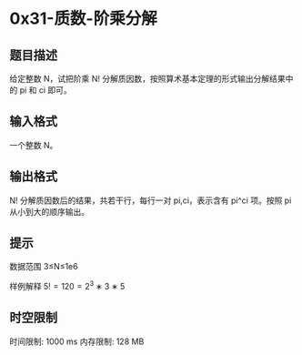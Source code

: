 # 0x31-质数-阶乘分解

## 题目描述

给定整数 N，试把阶乘 N! 分解质因数，按照算术基本定理的形式输出分解结果中的 pi 和 ci 即可。

## 输入格式

一个整数 N。

## 输出格式

N! 分解质因数后的结果，共若干行，每行一对 pi,ci，表示含有 pi^ci 项。按照 pi 从小到大的顺序输出。

## 提示

数据范围
3≤N≤1e6

样例解释
$5!=120=2^3∗3∗5$

## 时空限制

时间限制: 1000 ms
内存限制: 128 MB
